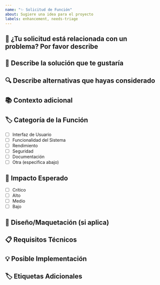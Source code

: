 ```yaml
---
name: "✨ Solicitud de Función"
about: Sugiere una idea para el proyecto
labels: enhancement, needs-triage
---
```


## 📝 ¿Tu solicitud está relacionada con un problema? Por favor describe
<!-- Una descripción clara y concisa de cuál es el problema. Ej. Siempre me frustra cuando... -->

## 🎯 Describe la solución que te gustaría
<!-- Una descripción clara y concisa de lo que quieres que suceda -->

## 🔍 Describe alternativas que hayas considerado
<!-- Una descripción clara y concisa de cualquier solución o característica alternativa que hayas considerado -->

## 📚 Contexto adicional
<!-- Añade cualquier otro contexto o capturas de pantalla sobre la solicitud de función aquí -->

## 🏷️ Categoría de la Función
<!-- Marca con una X las categorías que apliquen -->
- [ ] Interfaz de Usuario
- [ ] Funcionalidad del Sistema
- [ ] Rendimiento
- [ ] Seguridad
- [ ] Documentación
- [ ] Otra (especifica abajo)

## 🚀 Impacto Esperado
<!-- ¿Qué tan importante es esta función para ti? -->
- [ ] Crítico
- [ ] Alto
- [ ] Medio
- [ ] Bajo

## 🎨 Diseño/Maquetación (si aplica)
<!-- Si tienes algún diseño o maquetación en mente, compártelo aquí -->

## 📋 Requisitos Técnicos
<!-- Especifica si hay requisitos técnicos específicos que deban considerarse -->

## 💡 Posible Implementación
<!-- Si tienes alguna idea sobre cómo podría implementarse esta función, compártela aquí -->

## 🏷️ Etiquetas Adicionales
<!-- Añade etiquetas adicionales si es necesario -->
